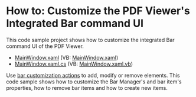 # How to: Customize the PDF Viewer's Integrated Bar command UI

This code sample project shows how to customize the integrated Bar command UI of the PDF Viewer.

* [MainWindow.xaml](./CS/WpfApp1/MainWindow.xaml) (VB: [MainWindow.xaml](./VB/WpfApp1/MainWindow.xaml))
* [MainWindow.xaml.cs](./CS/WpfApp1/MainWindow.xaml.cs) (VB: [MainWindow.xaml.vb](./VB/WpfApp1/MainWindow.xaml.vb))

Use [bar customization actions](https://docs.devexpress.com/WPF/7045/controls-and-libraries/ribbon,-bars-and-menu/bars/bar-actions) to add, modify or remove elements. This code sample shows how to customize the Bar Manager's and bar item's properties, how to remove bar items and how to create new items.
